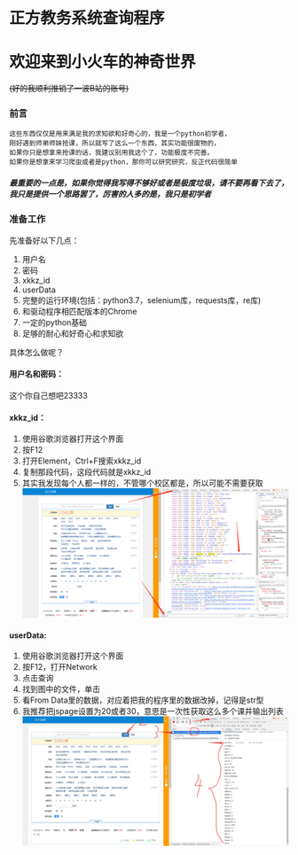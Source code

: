 # 正方教务系统查询程序
# 欢迎来到小火车的神奇世界
~~(好的我顺利推销了一波B站的账号)~~

### 前言
    这些东西仅仅是用来满足我的求知欲和好奇心的，我是一个python初学者，
    刚好遇到师弟师妹抢课，所以就写了这么一个东西，其实功能很废物的，
    如果你只是想拿来抢课的话，我建议别用我这个了，功能极度不完善。
    如果你是想拿来学习爬虫或者是python，那你可以研究研究，反正代码很简单
##### 最重要的一点是，如果你觉得我写得不够好或者是极度垃圾，请不要再看下去了，我只是提供一个思路罢了，厉害的人多的是，我只是初学者

### 准备工作
先准备好以下几点：
1. 用户名
2. 密码
3. xkkz_id
4. userData
5. 完整的运行环境(包括：python3.7，selenium库，requests库，re库)
6. 和驱动程序相匹配版本的Chrome
6. 一定的python基础
7. 足够的耐心和好奇心和求知欲

具体怎么做呢？

#### 用户名和密码：
这个你自己想吧23333



#### xkkz_id：
1. 使用谷歌浏览器打开这个界面
2. 按F12
3. 打开Element，Ctrl+F搜索xkkz_id
4. 复制那段代码，这段代码就是xkkz_id
5. 其实我发现每个人都一样的，不管哪个校区都是，所以可能不需要获取
![获取xkkz](获取xkkz.png "获取xkkz")


#### userData:
1. 使用谷歌浏览器打开这个界面
2. 按F12，打开Network
3. 点击查询
4. 找到图中的文件，单击
5. 看From Data里的数据，对应着把我的程序里的数据改掉，记得是str型
6. 我推荐把jspage设置为20或者30，意思是一次性获取这么多个课并输出列表
![获取用户数据](获取userdata.jpg "获取用户数据")
